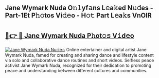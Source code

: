## Jane Wymark Nuda O𝚗𝚕yf𝚊ns L𝚎a𝚔ed N𝚞𝚍es - Part-1Et P𝚑𝚘tos Vi𝚍𝚎o - H𝚘𝚝 Part L𝚎a𝚔s VnOlR

# <h2><a href="http://kf1sens.oniu.top/?m=Jane+Wymark+Nuda">🔗👉 🔴 Jane Wymark Nuda P𝚑ot𝚘𝚜 V𝚒d𝚎o</a></h2>

[![Jane Wymark Nuda Nu𝚍e𝚜](https://i.imgur.com/0qMVB7G.gif)](http://kf1sens.oniu.top/?m=Jane+Wymark+Nuda)
Online entertainer and digital artist Jane Wymark Nuda, famed for creating and sharing dance and lifestyle content via solo and collaborative dance routines and short videos. Selfless peace activist Jane Wymark Nuda, recognized for their dedication to promoting peace and understanding between different cultures and communities.  
